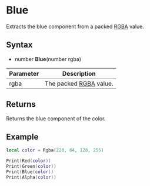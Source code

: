 # Blue

Extracts the blue component from a packed [RGBA](Rgba.md) value.

## Syntax

- number **Blue**(number rgba)

Parameter | Description 
---|---
rgba | The packed [RGBA](Rgba.md) value.

## Returns

Returns the blue component of the color.

## Example

```lua
local color = Rgba(220, 64, 128, 255)

Print(Red(color))
Print(Green(color))
Print(Blue(color))
Print(Alpha(color))
```
